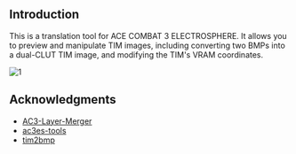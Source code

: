 ## Introduction
This is a translation tool for ACE COMBAT 3 ELECTROSPHERE. It allows you to preview and manipulate TIM images, including converting two BMPs into a dual-CLUT TIM image, and modifying the TIM's VRAM coordinates.

![1](https://free2.yunpng.top/2024/10/25/671b6ea4c98df.png)


## Acknowledgments
*  [AC3-Layer-Merger](https://github.com/DashmanGC/AC3-Layer-Merger)
*  [ac3es-tools](https://github.com/loadwordteam/ac3es-tools)
*  [tim2bmp](https://github.com/simias/psxsdk/blob/c68f12c05b0da85b44c3d7d3fa81236cbb9a9d7c/tools/tim2bmp.c#L197)

